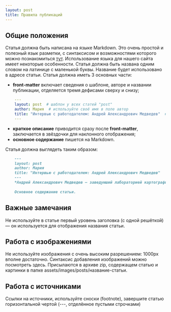 ```yaml
---
layout: post
title: Правила публикаций
---
```

## Общие положения
Статья должна быть написана на языке Markdown. Это очень простой и полезный язык разметки, с синтаксисом и возможностями которого можно познакомиться [тут](https://github.com/adam-p/markdown-here/wiki/Markdown-Cheatsheet). Использование языка для нашего сайта имеет некоторые особенности.
Статья должна быть названа одним словом на латинице с маленькой буквы. Название будет использовано в адресе статьи.
Статья должна иметь 3 основных части:
- **front-matter** включает сведения о шаблоне, авторе и названии публикации, отделяется тремя дефисами сверху и снизу;
```yaml
    ---
    layout: post  # шаблон у всех статей "post"
    author: Мария  # используйте своё имя в поле автор
    title: "Интервью с работодателем: Андрей Александрович Медведев"  # заключайте название в кавычки
    ---
```
- **краткое описание** приводится сразу после **front-matter**, заключается в звёздочки для наклонного отображения;
- **основное содержание** пишется на Markdown.

Статья должна выглядеть таким образом:
```markdown
    ---
    layout: post
    author: Мария
    title: "Интервью с работодателем: Андрей Александрович Медведев"
    ---
    *Андрей Александрович Медведев — заведуюший лабораторией картографии ИГ РАН*
    
    Основное содержание статьи.
```

## Важные замечания
Не используйте в статье первый уровень заголовка (с одной решёткой) — он используется для отображения названия статьи.

## Работа с изображениями
Не используйте изображения с очень высоким разрешением: 1000px вполне достаточно. Синтаксис добавления изображений можно посмотреть здесь. Присылаются в архиве zip, содержащем статью и картинки в папке assets/images/posts/название-статьи.

## Работа с источниками
Cсылки на источники, используйте сноски (footnote), завершите статью горизонтальной чертой (---, отделённое пустыми строчками)